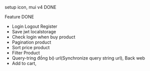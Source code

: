 setup icon, mui v4
DONE

Feature DONE

-   Login Logout Register
-   Save jwt localstorage
-   Check login when buy product
-   Pagination product
-   Sort price product
-   Filter Product
-   Query-tring đồng bộ url(Synchronize query string url), Back web
-   Add to cart,

